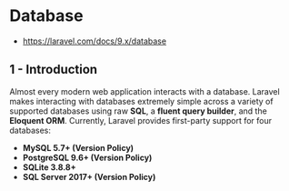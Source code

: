 # Database

-   https://laravel.com/docs/9.x/database

## 1 - Introduction

Almost every modern web application interacts with a database. Laravel makes interacting with databases extremely simple across a variety of supported databases using raw **SQL**, a **fluent query builder**, and the **Eloquent ORM**. Currently, Laravel provides first-party support for four databases:

-   **MySQL 5.7+ (Version Policy)**
-   **PostgreSQL 9.6+ (Version Policy)**
-   **SQLite 3.8.8+**
-   **SQL Server 2017+ (Version Policy)**
